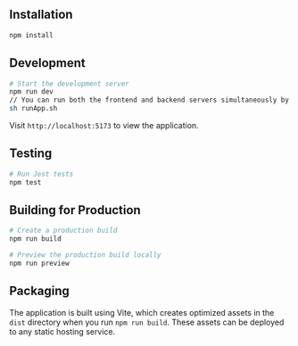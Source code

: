 ## Installation

```bash
npm install
```

## Development

```bash
# Start the development server
npm run dev
// You can run both the frontend and backend servers simultaneously by running:
sh runApp.sh
```

Visit `http://localhost:5173` to view the application.

## Testing

```bash
# Run Jest tests
npm test
```

## Building for Production

```bash
# Create a production build
npm run build

# Preview the production build locally
npm run preview
```

## Packaging

The application is built using Vite, which creates optimized assets in the `dist` directory when you run `npm run build`. These assets can be deployed to any static hosting service.
